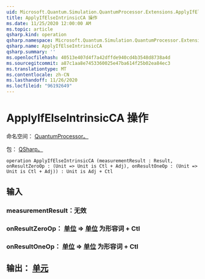 ```yaml
---
uid: Microsoft.Quantum.Simulation.QuantumProcessor.Extensions.ApplyIfElseIntrinsicCA
title: ApplyIfElseIntrinsicCA 操作
ms.date: 11/25/2020 12:00:00 AM
ms.topic: article
qsharp.kind: operation
qsharp.namespace: Microsoft.Quantum.Simulation.QuantumProcessor.Extensions
qsharp.name: ApplyIfElseIntrinsicCA
qsharp.summary: ''
ms.openlocfilehash: 40513e407d4f7a42dffde940cd4b3548d8738a4d
ms.sourcegitcommit: a87c1aa8e7453360025e47ba614f25b02ea84ec3
ms.translationtype: MT
ms.contentlocale: zh-CN
ms.lasthandoff: 11/26/2020
ms.locfileid: "96192649"
---
```

# <a name="applyifelseintrinsicca-operation"></a>ApplyIfElseIntrinsicCA 操作

命名空间： [QuantumProcessor。](xref:Microsoft.Quantum.Simulation.QuantumProcessor.Extensions)

包： [QSharp。](https://nuget.org/packages/Microsoft.Quantum.QSharp.Core)




```qsharp
operation ApplyIfElseIntrinsicCA (measurementResult : Result, onResultZeroOp : (Unit => Unit is Ctl + Adj), onResultOneOp : (Unit => Unit is Ctl + Adj)) : Unit is Adj + Ctl
```


## <a name="input"></a>输入

### <a name="measurementresult--__invalidresult__"></a>measurementResult：__无效 <Result>__




### <a name="onresultzeroop--unit--unit--is-adj--ctl"></a>onResultZeroOp： [单位](xref:microsoft.quantum.lang-ref.unit) => [单位](xref:microsoft.quantum.lang-ref.unit)  为形容词 + Ctl




### <a name="onresultoneop--unit--unit--is-adj--ctl"></a>onResultOneOp： [单位](xref:microsoft.quantum.lang-ref.unit) => [单位](xref:microsoft.quantum.lang-ref.unit)  为形容词 + Ctl





## <a name="output--unit"></a>输出： [单元](xref:microsoft.quantum.lang-ref.unit)

